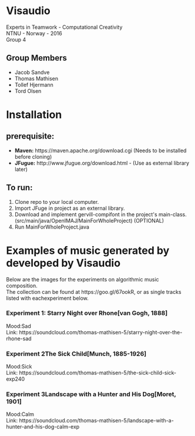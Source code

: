 # Visaudio
Experts in Teamwork - Computational Creativity<br>
NTNU - Norway - 2016<br>
Group 4<br>

<h2>Group Members</h2>
<ul>
<li>Jacob Sandve</li>
<li>Thomas Mathisen</li>
<li>Tollef Hjermann</li>
<li>Tord Olsen</li>
</ul>

<h1>Installation</h1>
<h2>prerequisite: </h2>
<ul>
<li><b>Maven:</b> https://maven.apache.org/download.cgi (Needs to be installed before cloning)</li>
<li><b>JFugue:</b> http://www.jfugue.org/download.html - (Use as external library later)</li>
</ul>

<h2>To run: </h2>
<ol>
<li>Clone repo to your local computer.</li>
<li>Import JFuge in project as an external library.</li>
<li>Download and implement gervill-compifont in the project's main-class. (src/main/java/OpenIMAJ/MainForWholeProject) (OPTIONAL)</li>
<li>Run MainForWholeProject.java</li>
</ol>

<h1>Examples of music generated by developed by Visaudio</h1> 
Below are the images for the experiments on algorithmic music composition.
<br>
The collection can be found at https://goo.gl/67ookR, or as single tracks listed with eachexperiment below.
<br>
<h3>Experiment 1: Starry Night over Rhone[van Gogh, 1888] </h3>
Mood:Sad <br>Link: https://soundcloud.com/thomas-mathisen-5/starry-night-over-the-rhone-sad
<br>
<h3>Experiment 2The Sick Child[Munch, 1885-1926] </h3>
Mood:Sick <br> Link: https://soundcloud.com/thomas-mathisen-5/the-sick-child-sick-exp240
<br>
<h3>Experiment 3Landscape with a Hunter and His Dog[Moret, 1901] </h3>
Mood:Calm <br>Link: https://soundcloud.com/thomas-mathisen-5/landscape-with-a-hunter-and-his-dog-calm-exp




